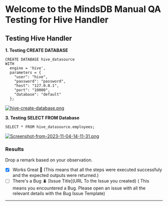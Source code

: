 # Welcome to the MindsDB Manual QA Testing for Hive Handler

## Testing Hive Handler

**1. Testing CREATE DATABASE**

```
CREATE DATABASE hive_datasource
WITH
  engine = 'hive',
  parameters = {
    "user": "hive",
    "password": "password",
    "host": "127.0.0.1",
    "port": "10000",
    "database": "default"
  };
```

[![hive-create-database.png](https://i.postimg.cc/jjdcbSYh/hive-create-database.png)](https://postimg.cc/WdCgmj3D)


**3. Testing SELECT FROM Database**

```
SELECT * FROM hive_datasource.employees;
```
[![Screenshot-from-2023-11-04-14-11-31.png](https://i.postimg.cc/NfhYf1pL/Screenshot-from-2023-11-04-14-11-31.png)](https://postimg.cc/DmcRxbVK)
### Results

Drop a remark based on your observation.
- [x] Works Great 💚 (This means that all the steps were executed successfuly and the expected outputs were returned.)
- [ ] There's a Bug 🪲 [Issue Title](URL To the Issue you created) ( This means you encountered a Bug. Please open an issue with all the relevant details with the Bug Issue Template)

---
